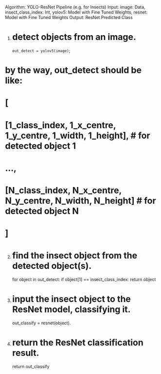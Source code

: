 Algorithm: YOLO-ResNet Pipeline (e.g. for Insects)
Input:
    image: Data,
    insect_class_index: Int,
    yolov5: Model with Fine Tuned Weights,
    resnet: Model with Fine Tuned Weights
Output:
    ResNet Predicted Class

1. # detect objects from an image.
   `out_detect = yolov5(image)`;

# by the way, out_detect should be like:
# [
#     [1_class_index, 1_x_centre, 1_y_centre, 1_width, 1_height],  # for detected object 1
#     ...,
#     [N_class_index, N_x_centre, N_y_centre, N_width, N_height]   # for detected object N
# ]

2. # find the insect object from the detected object(s).
   for object in out_detect:
       if object[1] == insect_class_index:
           return object

3. # input the insect object to the ResNet model, classifying it.
   out_classify = resnet(object).

4. # return the ResNet classification result.
   return out_classify
